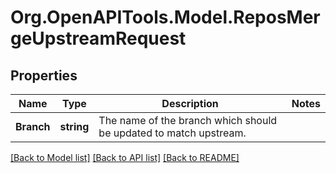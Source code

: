 # Org.OpenAPITools.Model.ReposMergeUpstreamRequest

## Properties

Name | Type | Description | Notes
------------ | ------------- | ------------- | -------------
**Branch** | **string** | The name of the branch which should be updated to match upstream. | 

[[Back to Model list]](../README.md#documentation-for-models) [[Back to API list]](../README.md#documentation-for-api-endpoints) [[Back to README]](../README.md)


